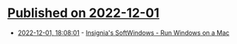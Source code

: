 # [Published on 2022-12-01](index.md)

* [2022-12-01, 18:08:01](https://lobste.rs/s/rwcgq1/insignia_s_softwindows_run_windows_on_mac) - [Insignia's SoftWindows - Run Windows on a Mac](https://computeradsfromthepast.substack.com/p/insignias-softwindows)
